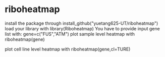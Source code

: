 # riboheatmap
install the package through install_github("yuetang625-UT/riboheatmap")
load your library with 
library(Riboheatmap)
You have to provide input gene list with:
gene=c("FUS","ATM")
plot sample level heatmap with 
riboheatmap(gene)

plot cell line level heatmap with 
riboheatmap(gene,cl=TURE)
